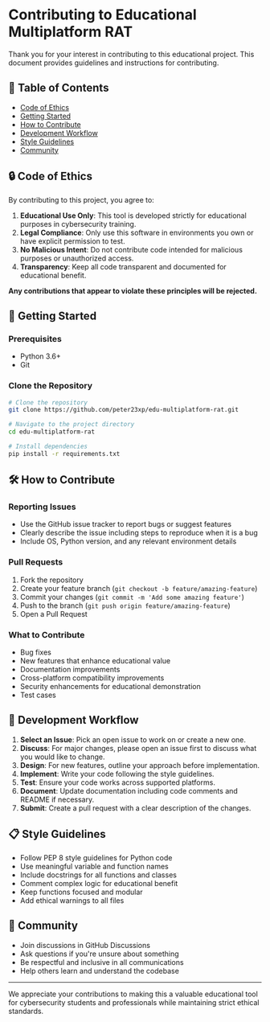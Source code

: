 # Contributing to Educational Multiplatform RAT

Thank you for your interest in contributing to this educational project. This document provides guidelines and instructions for contributing.

## 🧭 Table of Contents
- [Code of Ethics](#code-of-ethics)
- [Getting Started](#getting-started)
- [How to Contribute](#how-to-contribute)
- [Development Workflow](#development-workflow)
- [Style Guidelines](#style-guidelines)
- [Community](#community)

## 🔒 Code of Ethics

By contributing to this project, you agree to:

1. **Educational Use Only**: This tool is developed strictly for educational purposes in cybersecurity training. 
2. **Legal Compliance**: Only use this software in environments you own or have explicit permission to test.
3. **No Malicious Intent**: Do not contribute code intended for malicious purposes or unauthorized access.
4. **Transparency**: Keep all code transparent and documented for educational benefit.

**Any contributions that appear to violate these principles will be rejected.**

## 🚀 Getting Started

### Prerequisites
- Python 3.6+
- Git

### Clone the Repository
```bash
# Clone the repository
git clone https://github.com/peter23xp/edu-multiplatform-rat.git

# Navigate to the project directory
cd edu-multiplatform-rat

# Install dependencies
pip install -r requirements.txt
```

## 🛠️ How to Contribute

### Reporting Issues
- Use the GitHub issue tracker to report bugs or suggest features
- Clearly describe the issue including steps to reproduce when it is a bug
- Include OS, Python version, and any relevant environment details

### Pull Requests
1. Fork the repository
2. Create your feature branch (`git checkout -b feature/amazing-feature`)
3. Commit your changes (`git commit -m 'Add some amazing feature'`)
4. Push to the branch (`git push origin feature/amazing-feature`)
5. Open a Pull Request

### What to Contribute
- Bug fixes
- New features that enhance educational value
- Documentation improvements
- Cross-platform compatibility improvements
- Security enhancements for educational demonstration
- Test cases

## 🔄 Development Workflow

1. **Select an Issue**: Pick an open issue to work on or create a new one.
2. **Discuss**: For major changes, please open an issue first to discuss what you would like to change.
3. **Design**: For new features, outline your approach before implementation.
4. **Implement**: Write your code following the style guidelines.
5. **Test**: Ensure your code works across supported platforms.
6. **Document**: Update documentation including code comments and README if necessary.
7. **Submit**: Create a pull request with a clear description of the changes.

## 📋 Style Guidelines

- Follow PEP 8 style guidelines for Python code
- Use meaningful variable and function names
- Include docstrings for all functions and classes
- Comment complex logic for educational benefit
- Keep functions focused and modular
- Add ethical warnings to all files

## 👥 Community

- Join discussions in GitHub Discussions
- Ask questions if you're unsure about something
- Be respectful and inclusive in all communications
- Help others learn and understand the codebase

---

We appreciate your contributions to making this a valuable educational tool for cybersecurity students and professionals while maintaining strict ethical standards. 